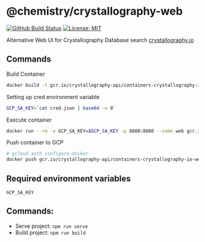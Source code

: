# @chemistry/crystallography-web
[![GitHub Build Status](https://github.com/chemistry/crystallography-web/workflows/CI/badge.svg)](https://github.com/chemistry/crystallography-web/actions?query=workflow%3ACI)
[![License: MIT](https://img.shields.io/badge/License-MIT-gren.svg)](https://opensource.org/licenses/MIT)

Alternative Web UI for Crystallography Database search [crystallography.io](https://crystallography.io/)

## Commands
Build Container
```bash
docker build -t gcr.io/crystallography-api/containers-crystallography-io-web .
```

Setting up cred environment variable
```bash
GCP_SA_KEY=`cat cred.json | base64 -w 0`
```

Execute container
```bash
docker run --rm -e GCP_SA_KEY=$GCP_SA_KEY -p 8080:8080 --name web gcr.io/crystallography-api/containers-crystallography-io-web
```

Push container to GCP
```bash
# gcloud auth configure-docker
docker push gcr.io/crystallography-api/containers-crystallography-io-web
```
## Required environment variables
    GCP_SA_KEY

## Commands:
  * Serve project: `npm run serve`
  * Build project: `npm run build`
